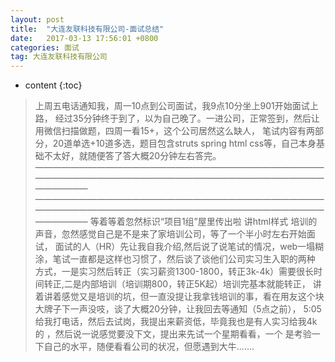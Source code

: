 ```yaml
---
layout: post
title:  "大连友联科技有限公司-面试总结"
date:   2017-03-13 17:56:01 +0800
categories: 面试
tag: 大连友联科技有限公司
---
```


* content
{:toc}



>上周五电话通知我，周一10点到公司面试，我9点10分坐上901开始面试上路，
经过35分钟终于到了，以为自己晚了。一进公司，正常签到，然后让用微信扫描做题，四周一看15+，这个公司居然这么缺人，
笔试内容有两部分，20道单选+10道多选，题目包含struts spring  html css等，自己本身基础不太好，就随便答了答大概20分钟左右答完。
————————————————————————————————————————————————————————————————————————
————————————————————————————————————————————————————————————————————————
等着等着忽然标识“项目1组”屋里传出啦  讲html样式 培训的声音，忽然感觉自己是不是来了家培训公司，等了一个半小时左右开始面试，
面试的人（HR）先让我自我介绍,然后说了说笔试的情况，web一塌糊涂，笔试一直都是这样也习惯了，然后谈了谈他们公司实习生入职的两种
方式，一是实习然后转正（实习薪资1300-1800，转正3k-4k）需要很长时间转正,二是内部培训（培训期800，转正5K起）培训完基本就能转正，
讲着讲着感觉又是培训的坑，但一直没提让我拿钱培训的事，看在用友这个块大牌子下一声没吱，谈了大概20分钟，让我回去等通知（5点之前），
5:05 给我打电话，然后去试岗，我提出来薪资低，毕竟我也是有人实习给我4k的 ，然后说一说感觉要没下文，提出来先试一个星期看看，一个
是考验一下自己的水平，随便看看公司的状况，但愿遇到大牛.......




			

[jekyll]:      http://jekyllrb.com
[jekyll-gh]:   https://github.com/jekyll/jekyll
[jekyll-help]: https://github.com/jekyll/jekyll-help
